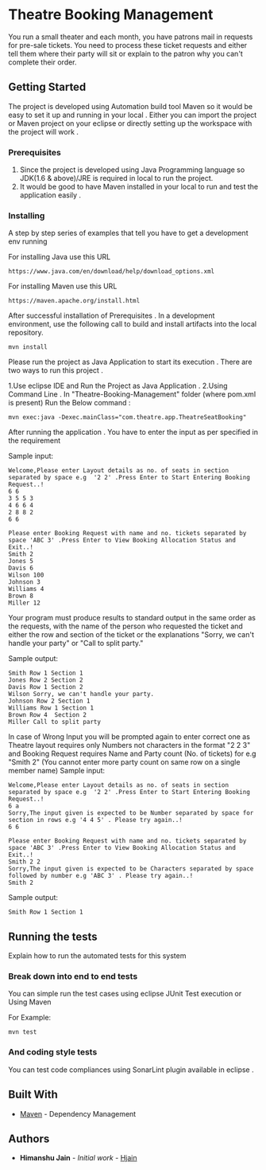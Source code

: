 # Theatre Booking Management

You run a small theater and each month, you have patrons mail in requests for pre-sale tickets.  You need to process these ticket requests and either tell them where their party will sit or explain to the patron why you can't complete their order.

## Getting Started

The project is developed using Automation build tool Maven so it would be easy to set it up and running in your local . Either you can import the project or Maven project on your eclipse or directly setting up the workspace with the project will work . 

### Prerequisites

1. Since the project is developed using Java Programming language so JDK(1.6 & above)/JRE is required in local to run the project.
2. It would be good to have Maven installed in your local to run and test the application easily .

### Installing

A step by step series of examples that tell you have to get a development env running

For installing Java use this URL 

```
https://www.java.com/en/download/help/download_options.xml
```

For installing Maven use this URL 

```
https://maven.apache.org/install.html
```

After successful installation of Prerequisites . In a development environment, use the following call to build and install artifacts into the local repository.

```
mvn install
```
Please run the project as Java Application to start its execution .
There are two ways to run this project . 

1.Use eclipse IDE and Run the Project as Java Application .
2.Using Command Line . In "Theatre-Booking-Management" folder (where pom.xml is present) 
   Run the Below command :

```
mvn exec:java -Dexec.mainClass="com.theatre.app.TheatreSeatBooking"
```
After running the application . You have to enter the input as per specified in the requirement 

Sample input:

```
Welcome,Please enter Layout details as no. of seats in section separated by space e.g  '2 2' .Press Enter to Start Entering Booking Request..!
6 6
3 5 5 3
4 6 6 4
2 8 8 2
6 6

Please enter Booking Request with name and no. tickets separated by space 'ABC 3' .Press Enter to View Booking Allocation Status and Exit..!
Smith 2
Jones 5
Davis 6
Wilson 100
Johnson 3
Williams 4
Brown 8
Miller 12
```
Your program must produce results to standard output in the same order as the requests, with the name of the person who requested the ticket and either the row and section of the ticket or the explanations "Sorry, we can't handle your party" or "Call to split party."

Sample output:

```
Smith Row 1 Section 1
Jones Row 2 Section 2
Davis Row 1 Section 2
Wilson Sorry, we can't handle your party.
Johnson Row 2 Section 1
Williams Row 1 Section 1
Brown Row 4  Section 2
Miller Call to split party
```
In case of Wrong Input you will be prompted again to enter correct one as Theatre layout requires only Numbers not characters in the format "2 2 3" and Booking Request requires Name and Party count (No. of tickets) for e.g "Smith 2" (You cannot enter more party count on same row on a single member name)
Sample input:

```
Welcome,Please enter Layout details as no. of seats in section separated by space e.g  '2 2' .Press Enter to Start Entering Booking Request..!
6 a
Sorry,The input given is expected to be Number separated by space for section in rows e.g '4 4 5' . Please try again..!
6 6 

Please enter Booking Request with name and no. tickets separated by space 'ABC 3' .Press Enter to View Booking Allocation Status and Exit..!
Smith 2 2
Sorry,The input given is expected to be Characters separated by space followed by number e.g 'ABC 3' . Please try again..!
Smith 2
```
Sample output:

```
Smith Row 1 Section 1
```

## Running the tests

Explain how to run the automated tests for this system

### Break down into end to end tests

You can simple run the test cases using eclipse JUnit Test execution or Using Maven

For Example:

```
mvn test
```

### And coding style tests

You can test code compliances using SonarLint plugin available in eclipse .

## Built With

* [Maven](https://maven.apache.org/) - Dependency Management

## Authors

* **Himanshu Jain** - *Initial work* - [Hjain](https://github.com/Hjain03)
